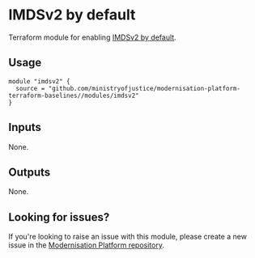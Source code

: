 # IMDSv2 by default

Terraform module for enabling [IMDSv2 by default](https://docs.aws.amazon.com/AWSEC2/latest/UserGuide/configuring-IMDS-new-instances.html#configure-IMDS-new-instances).

## Usage

```
module "imdsv2" {
  source = "github.com/ministryofjustice/modernisation-platform-terraform-baselines//modules/imdsv2"
}
```

## Inputs
None.

## Outputs
None.

## Looking for issues?
If you're looking to raise an issue with this module, please create a new issue in the [Modernisation Platform repository](https://github.com/ministryofjustice/modernisation-platform/issues).
